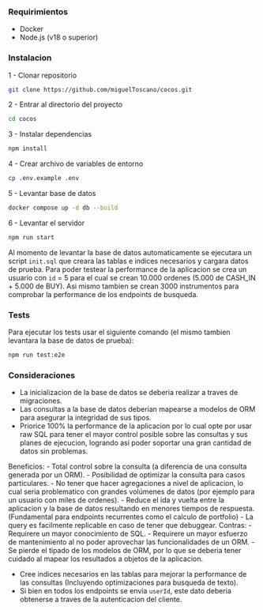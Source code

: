 ### Requirimientos
- Docker
- Node.js (v18 o superior)

### Instalacion

1 - Clonar repositorio
```bash
git clone https://github.com/miguelToscano/cocos.git
```

2 - Entrar al directorio del proyecto
```bash
cd cocos
```

3 - Instalar dependencias
```bash   
npm install
```

4 - Crear archivo de variables de entorno
```bash
cp .env.example .env
```

5 - Levantar base de datos
```bash
docker compose up -d db --build
```

6 - Levantar el servidor
```bash
npm run start
```

Al momento de levantar la base de datos automaticamente se ejecutara un script `init.sql` que creara las tablas e indices necesarios y cargara datos de prueba. Para poder testear la performance de la aplicacion se crea un usuario con `id` = 5 para el cual se crean 10.000 ordenes (5.000 de CASH_IN + 5.000 de BUY). Asi mismo tambien se crean 3000 instrumentos para comprobar la performance de los endpoints de busqueda.

### Tests
Para ejecutar los tests usar el siguiente comando (el mismo tambien levantara la base de datos de prueba):
```bash
npm run test:e2e
```

### Consideraciones
- La inicializacion de la base de datos se deberia realizar a traves de migraciones.
- Las consultas a la base de datos deberian mapearse a modelos de ORM para asegurar la integridad de sus tipos.
- Priorice 100% la performance de la aplicacion por lo cual opte por usar raw SQL para tener el mayor control posible sobre las consultas y sus planes de ejecucion, logrando asi poder soportar una gran cantidad de datos sin problemas.

Beneficios:
    - Total control sobre la consulta (a diferencia de una consulta generada por un ORM).
    - Posibilidad de optimizar la consulta para casos particulares.
    - No tener que hacer agregaciones a nivel de aplicacion, lo cual seria problematico con grandes volúmenes de datos (por ejemplo para un usuario con miles de ordenes).
    - Reduce el ida y vuelta entre la aplicacion y la base de datos resultando en menores tiempos de respuesta. (Fundamental para endpoints recurrentes como el calculo de portfolio)
    - La query es facilmente replicable en caso de tener que debuggear.
Contras:
    - Requirere un mayor conocimiento de SQL.
    - Requirere un mayor esfuerzo de mantenimiento al no poder aprovechar las funcionalidades de un ORM.
    - Se pierde el tipado de los modelos de ORM, por lo que se deberia tener cuidado al mapear los resultados a objetos de la aplicacion.
    
- Cree indices necesarios en las tablas para mejorar la performance de las consultas (Incluyendo optimizaciones para busqueda de texto).
- Si bien en todos los endpoints se envia `userId`, este dato deberia obtenerse a traves de la autenticacion del cliente.
